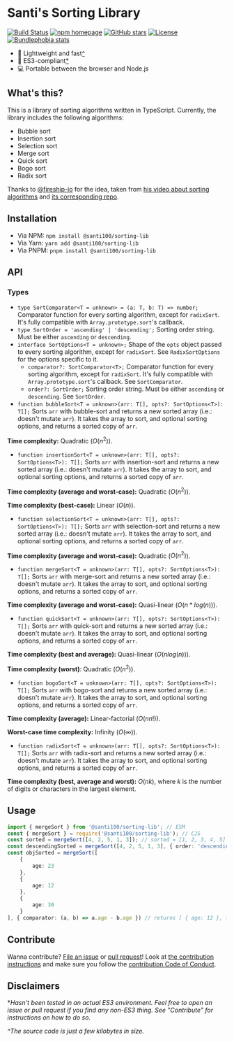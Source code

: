 # Santi's Sorting Library
[![Build Status](https://github.com/santi100a/sorting-lib/actions/workflows/test.yml/badge.svg)](https://github.com/santi100a/sorting-lib/actions)
[![npm homepage](https://img.shields.io/npm/v/@santi100/sorting-lib)](https://npmjs.org/package/@santi100/sorting-lib)
[![GitHub stars](https://img.shields.io/github/stars/santi100a/sorting-lib.svg)](https://github.com/santi100a/sorting-lib)
[![License](https://img.shields.io/github/license/santi100a/sorting-lib.svg)](https://github.com/santi100a/sorting-lib)
[![Bundlephobia stats](https://img.shields.io/bundlephobia/min/@santi100/sorting-lib)](https://bundlephobia.com/package/@santi100/sorting-lib@latest)

- 🚀 Lightweight and fast[^](#disclaimers)
- 👴 ES3-compliant[*](#disclaimers)
- 💻 Portable between the browser and Node.js

## What's this?
This is a library of sorting algorithms written in TypeScript. 
Currently, the library includes the following algorithms:

- Bubble sort
- Insertion sort
- Selection sort
- Merge sort
- Quick sort
- Bogo sort
- Radix sort

Thanks to [@fireship-io](https://github.com/fireship-io) for the idea, 
taken from [his video about sorting algorithms](https://www.youtube.com/watch?v=RfXt_qHDEPw)
and [its corresponding repo](https://github.com/fireship-io/sorting-algorithms).

## Installation
- Via NPM: `npm install @santi100/sorting-lib`
- Via Yarn: `yarn add @santi100/sorting-lib`
- Via PNPM: `pnpm install @santi100/sorting-lib`


## API
### Types
- `type SortComparator<T = unknown> = (a: T, b: T) => number;` Comparator function for every sorting algorithm, 
except for `radixSort`. It's fully compatible with `Array.prototype.sort`'s callback.
- `type SortOrder = 'ascending' | 'descending';` Sorting order string. Must be either `ascending` or `descending`.
- `interface SortOptions<T = unknown>;` Shape of the `opts` object passed to every sorting algorithm, except for `radixSort`.
See `RadixSortOptions` for the options specific to it.
  * `comparator?: SortComparator<T>;` Comparator function for every sorting algorithm, except for `radixSort`.
It's fully compatible with `Array.prototype.sort`'s callback. See `SortComparator`.
  * `order?: SortOrder;` Sorting order string. Must be either `ascending` or `descending`. See `SortOrder`.
- `function bubbleSort<T = unknown>(arr: T[], opts?: SortOptions<T>): T[];` 
Sorts `arr` with bubble-sort and returns a new sorted array (i.e.: doesn't mutate `arr`).
It takes the array to sort, and optional sorting options, and returns a sorted copy of `arr`.

**Time complexity:** Quadratic ($O(n ^ 2)$).

- `function insertionSort<T = unknown>(arr: T[], opts?: SortOptions<T>): T[];` 
Sorts `arr` with insertion-sort and returns a new sorted array (i.e.: doesn't mutate `arr`).
It takes the array to sort, and optional sorting options, and returns a sorted copy of `arr`.

**Time complexity (average and worst-case):** Quadratic $(O(n ^ 2)$).

**Time complexity (best-case):** Linear ($O(n)$).
- `function selectionSort<T = unknown>(arr: T[], opts?: SortOptions<T>): T[];` 
Sorts `arr` with selection-sort and returns a new sorted array (i.e.: doesn't mutate `arr`).
It takes the array to sort, and optional sorting options, and returns a sorted copy of `arr`.

**Time complexity (average and worst-case):** Quadratic ($O(n ^ 2)$).
- `function mergeSort<T = unknown>(arr: T[], opts?: SortOptions<T>): T[];` 
Sorts `arr` with merge-sort and returns a new sorted array (i.e.: doesn't mutate `arr`).
It takes the array to sort, and optional sorting options, and returns a sorted copy of `arr`.

**Time complexity (average and worst-case):** Quasi-linear ($O(n * log(n))$).
- `function quickSort<T = unknown>(arr: T[], opts?: SortOptions<T>): T[];` 
Sorts `arr` with quick-sort and returns a new sorted array (i.e.: doesn't mutate `arr`).
It takes the array to sort, and optional sorting options, and returns a sorted copy of `arr`.

**Time complexity (best and average):** Quasi-linear ($O(n log(n))$).

**Time complexity (worst)**: Quadratic ($O(n ^ 2)$).
- `function bogoSort<T = unknown>(arr: T[], opts?: SortOptions<T>): T[];` 
Sorts `arr` with bogo-sort and returns a new sorted array (i.e.: doesn't mutate `arr`).
It takes the array to sort, and optional sorting options, and returns a sorted copy of `arr`.

**Time complexity (average):** Linear-factorial ($O(n n!)$).

**Worst-case time complexity:** Infinity ($O(∞)$).
- `function radixSort<T = unknown>(arr: T[], opts?: SortOptions<T>): T[];` 
Sorts `arr` with radix-sort and returns a new sorted array (i.e.: doesn't mutate `arr`).
It takes the array to sort, and optional sorting options, and returns a sorted copy of `arr`.

**Time complexity (best, average and worst):** $O(n k)$, where $k$ is the number of digits or characters in the
largest element.

## Usage
```typescript
import { mergeSort } from '@santi100/sorting-lib'; // ESM
const { mergeSort } = require('@santi100/sorting-lib'); // CJS
const sorted = mergeSort([4, 2, 5, 1, 3]); // sorted = [1, 2, 3, 4, 5]
const descendingSorted = mergeSort([4, 2, 5, 1, 3], { order: 'descending' }); // descendingSorted = [5, 4, 3, 2, 1]
const objSorted = mergeSort([
    {
        age: 23
    },
    {
        age: 12
    },
    {
        age: 30
    }
], { comparator: (a, b) => a.age - b.age }) // returns [ { age: 12 }, { age: 23 }, { age: 30 }]

```
## Contribute

Wanna contribute? [File an issue](issues) or [pull request](pulls)! 
Look at [the contribution instructions](CONTRIBUTING.md) and make sure you follow the [contribution Code of Conduct](CODE_OF_CONDUCT.md).

## Disclaimers
**Hasn't been tested in an actual ES3 environment. Feel free to open an issue or pull request if you find any non-ES3 thing. See "Contribute" for instructions on how to do so.*

*^The source code is just a few kilobytes in size.*